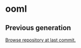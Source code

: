# ooml

## Previous generation

[Browse repository at last commit.](https://github.com/wilsonzlin/ooml/tree/74cf1f668eb7e050bcec3e72364b2e62e1db3bf0)
